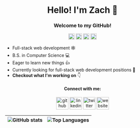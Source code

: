 <h1 align="center">Hello! I'm Zach 👋</h1>
<h3 align="center">Welcome to my GitHub!</h3>
<p align="center">
  <img src="https://raw.githubusercontent.com/simple-icons/simple-icons/develop/icons/javascript.svg" height="20" alt="javascript">
  <img src="https://raw.githubusercontent.com/simple-icons/simple-icons/develop/icons/typescript.svg" height="20" alt="typescript">
  <img src="https://raw.githubusercontent.com/simple-icons/simple-icons/develop/icons/react.svg" height="20" alt="react">
  <img src="https://raw.githubusercontent.com/simple-icons/simple-icons/develop/icons/angular.svg" height="20" alt="angular">
</p>

* Full-stack web development 🕸️
* B.S. in Computer Science :computer:
* Eager to learn new things :thumbsup:
* Currently looking for full-stack web development positions :office:
* __Checkout what I'm working on__ :point_down:




<h4 align="center">Connect with me:</h4>
<p align="center">
  <a href="https://github.com/leonardoz15"><img src='https://cdn.jsdelivr.net/npm/simple-icons@3.0.1/icons/github.svg' alt='github' height='40'></a>
  <a href="https://www.linkedin.com/in/ZacharyLeonardo/"><img src='https://cdn.jsdelivr.net/npm/simple-icons@3.0.1/icons/linkedin.svg' alt='linkedin' height='40'></a>
  <a href="https://twitter.com/ZachLeonardoAC"><img src='https://cdn.jsdelivr.net/npm/simple-icons@3.0.1/icons/twitter.svg' alt='twitter' height='40'></a>
  <a href="https://www.zacharyleonardo.com/"><img src='https://cdn.jsdelivr.net/npm/simple-icons@3.0.1/icons/icloud.svg' alt='website' height='40'></a>
</p>

|![GitHub stats](https://github-readme-stats.vercel.app/api?username=leonardoz15&show_icons=true&include_all_commits=true&theme=buefy&hide_border=true) | ![Top Languages](https://github-readme-stats.vercel.app/api/top-langs/?username=leonardoz15&layout=compact&theme=buefy&hide_border=true)
| ------------- | ------------- |

